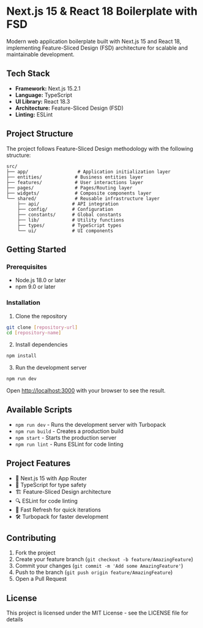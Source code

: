 # Next.js 15 & React 18 Boilerplate with FSD

Modern web application boilerplate built with Next.js 15 and React 18, implementing Feature-Sliced Design (FSD) architecture for scalable and maintainable development.

## Tech Stack

- **Framework:** Next.js 15.2.1
- **Language:** TypeScript
- **UI Library:** React 18.3
- **Architecture:** Feature-Sliced Design (FSD)
- **Linting:** ESLint

## Project Structure

The project follows Feature-Sliced Design methodology with the following structure:

```
src/
├── app/                  # Application initialization layer
├── entities/            # Business entities layer
├── features/            # User interactions layer
├── pages/               # Pages/Routing layer
├── widgets/             # Composite components layer
└── shared/              # Reusable infrastructure layer
    ├── api/            # API integration
    ├── config/         # Configuration
    ├── constants/      # Global constants
    ├── lib/            # Utility functions
    ├── types/          # TypeScript types
    └── ui/             # UI components
```

## Getting Started

### Prerequisites

- Node.js 18.0 or later
- npm 9.0 or later

### Installation

1. Clone the repository

```bash
git clone [repository-url]
cd [repository-name]
```

2. Install dependencies

```bash
npm install
```

3. Run the development server

```bash
npm run dev
```

Open [http://localhost:3000](http://localhost:3000) with your browser to see the result.

## Available Scripts

- `npm run dev` - Runs the development server with Turbopack
- `npm run build` - Creates a production build
- `npm start` - Starts the production server
- `npm run lint` - Runs ESLint for code linting

## Project Features

- 🚀 Next.js 15 with App Router
- 📝 TypeScript for type safety
- 🏗️ Feature-Sliced Design architecture
- 🔍 ESLint for code linting
- 🔄 Fast Refresh for quick iterations
- 🛠️ Turbopack for faster development

## Contributing

1. Fork the project
2. Create your feature branch (`git checkout -b feature/AmazingFeature`)
3. Commit your changes (`git commit -m 'Add some AmazingFeature'`)
4. Push to the branch (`git push origin feature/AmazingFeature`)
5. Open a Pull Request

## License

This project is licensed under the MIT License - see the LICENSE file for details
